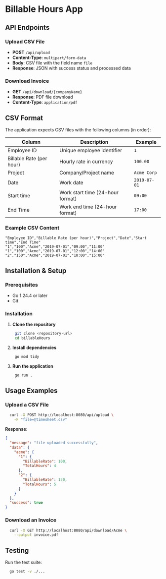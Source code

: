 # Billable Hours App

## API Endpoints

### Upload CSV File
- **POST** `/api/upload`
- **Content-Type**: `multipart/form-data`
- **Body**: CSV file with the field name `file`
- **Response**: JSON with success status and processed data

### Download Invoice
- **GET** `/api/download/{companyName}`
- **Response**: PDF file download
- **Content-Type**: `application/pdf`

## CSV Format

The application expects CSV files with the following columns (in order):

| Column | Description | Example |
|--------|-------------|---------|
| Employee ID | Unique employee identifier | `1` |
| Billable Rate (per hour) | Hourly rate in currency | `100.00` |
| Project | Company/Project name | `Acme Corp` |
| Date | Work date | `2019-07-01` |
| Start time | Work start time (24-hour format) | `09:00` |
| End Time | Work end time (24-hour format) | `17:00` |

### Example CSV Content
```csv
"Employee ID","Billable Rate (per hour)","Project","Date","Start time","End Time"
"1","100","Acme","2019-07-01","09:00","11:00"
"1","100","Acme","2019-07-01","12:00","14:00"
"2","150","Acme","2019-07-01","10:00","15:00"
```

## Installation & Setup

### Prerequisites
- Go 1.24.4 or later
- Git

### Installation

1. **Clone the repository**
   ```bash
    git clone <repository-url>
    cd billableHours
   ```

2. **Install dependencies**
   ```bash
    go mod tidy
   ```

3. **Run the application**
   ```bash
    go run .
   ```


## Usage Examples

### Upload a CSV File

```bash
  curl -X POST http://localhost:8080/api/upload \
    -F "file=@timesheet.csv"
```

**Response:**
```json
{
  "message": "file uploaded successfully",
  "data": {
    "acme": {
      "1": {
        "BillableRate": 100,
        "TotalHours": 4
      },
      "2": {
        "BillableRate": 150,
        "TotalHours": 5
      }
    }
  },
  "success": true
}
```

### Download an Invoice

```bash
  curl -X GET http://localhost:8080/api/download/Acme \
    --output invoice.pdf
```


## Testing

Run the test suite:

```bash
  go test -v ./...
```


